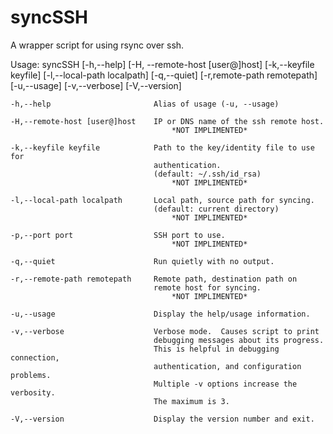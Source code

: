 syncSSH
========
A wrapper script for using rsync over ssh.

Usage: syncSSH [-h,--help] [-H, --remote-host [user@]host] [-k,--keyfile keyfile] [-l,--local-path localpath]  [-q,--quiet] [-r,remote-path remotepath]  [-u,--usage] [-v,--verbose] [-V,--version]

	-h,--help						Alias of usage (-u, --usage)

	-H,--remote-host [user@]host	IP or DNS name of the ssh remote host.	
										*NOT IMPLIMENTED*
									
	-k,--keyfile keyfile			Path to the key/identity file to use for
        							authentication.
        							(default: ~/.ssh/id_rsa)
        								*NOT IMPLIMENTED*
        							
    -l,--local-path localpath		Local path, source path for syncing.
    								(default: current directory)
    									*NOT IMPLIMENTED*
    								
	-p,--port port					SSH port to use.
										*NOT IMPLIMENTED*
    								
    -q,--quiet                 		Run quietly with no output.
    
    -r,--remote-path remotepath		Remote path, destination path on
    								remote host for syncing.
    									*NOT IMPLIMENTED*
    								
    -u,--usage                 		Display the help/usage information.
    
    -v,--verbose					Verbose mode.  Causes script to print
        							debugging messages about its progress.
        							This is helpful in debugging connection,
        							authentication, and configuration problems.
        							Multiple -v options increase the verbosity.
        							The maximum is 3.
        							
	-V,--version                   	Display the version number and exit.
		